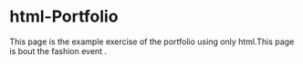 # html-Portfolio
This page is the example exercise of the portfolio using only html.This page is bout the fashion event .
